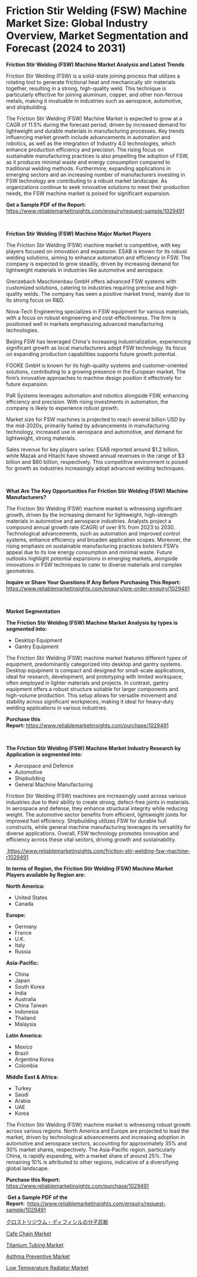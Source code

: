 <p><h1>Friction Stir Welding (FSW) Machine Market Size: Global Industry Overview, Market Segmentation and Forecast (2024 to 2031)</h1></p><p><strong>Friction Stir Welding (FSW) Machine Market Analysis and Latest Trends</strong></p>
<p><p>Friction Stir Welding (FSW) is a solid-state joining process that utilizes a rotating tool to generate frictional heat and mechanically stir materials together, resulting in a strong, high-quality weld. This technique is particularly effective for joining aluminum, copper, and other non-ferrous metals, making it invaluable in industries such as aerospace, automotive, and shipbuilding.</p><p>The Friction Stir Welding (FSW) Machine Market is expected to grow at a CAGR of 11.5% during the forecast period, driven by increased demand for lightweight and durable materials in manufacturing processes. Key trends influencing market growth include advancements in automation and robotics, as well as the integration of Industry 4.0 technologies, which enhance production efficiency and precision. The rising focus on sustainable manufacturing practices is also propelling the adoption of FSW, as it produces minimal waste and energy consumption compared to traditional welding methods. Furthermore, expanding applications in emerging sectors and an increasing number of manufacturers investing in FSW technology are contributing to a robust market landscape. As organizations continue to seek innovative solutions to meet their production needs, the FSW machine market is poised for significant expansion.</p></p>
<p><strong>Get a Sample PDF of the Report:&nbsp;</strong> <a href="https://www.reliablemarketinsights.com/enquiry/request-sample/1029491">https://www.reliablemarketinsights.com/enquiry/request-sample/1029491</a></p>
<p>&nbsp;</p>
<p><strong>Friction Stir Welding (FSW) Machine Major Market Players</strong></p>
<p><p>The Friction Stir Welding (FSW) machine market is competitive, with key players focused on innovation and expansion. ESAB is known for its robust welding solutions, aiming to enhance automation and efficiency in FSW. The company is expected to grow steadily, driven by increasing demand for lightweight materials in industries like automotive and aerospace.</p><p>Grenzebach Maschinenbau GmbH offers advanced FSW systems with customized solutions, catering to industries requiring precise and high-quality welds. The company has seen a positive market trend, mainly due to its strong focus on R&D.</p><p>Nova-Tech Engineering specializes in FSW equipment for various materials, with a focus on robust engineering and cost-effectiveness. The firm is positioned well in markets emphasizing advanced manufacturing technologies.</p><p>Beijing FSW has leveraged China's increasing industrialization, experiencing significant growth as local manufacturers adopt FSW technology. Its focus on expanding production capabilities supports future growth potential.</p><p>FOOKE GmbH is known for its high-quality systems and customer-oriented solutions, contributing to a growing presence in the European market. The firm’s innovative approaches to machine design position it effectively for future expansion.</p><p>PaR Systems leverages automation and robotics alongside FSW, enhancing efficiency and precision. With rising investments in automation, the company is likely to experience robust growth.</p><p>Market size for FSW machines is projected to reach several billion USD by the mid-2020s, primarily fueled by advancements in manufacturing technology, increased use in aerospace and automotive, and demand for lightweight, strong materials.</p><p>Sales revenue for key players varies: ESAB reported around $1.2 billion, while Mazak and Hitachi have showed annual revenues in the range of $3 billion and $80 billion, respectively. This competitive environment is poised for growth as industries increasingly adopt advanced welding techniques.</p></p>
<p>&nbsp;</p>
<p><strong>What Are The Key Opportunities For Friction Stir Welding (FSW) Machine Manufacturers?</strong></p>
<p><p>The Friction Stir Welding (FSW) machine market is witnessing significant growth, driven by the increasing demand for lightweight, high-strength materials in automotive and aerospace industries. Analysts project a compound annual growth rate (CAGR) of over 8% from 2023 to 2030. Technological advancements, such as automation and improved control systems, enhance efficiency and broaden application scopes. Moreover, the rising emphasis on sustainable manufacturing practices bolsters FSW’s appeal due to its low energy consumption and minimal waste. Future outlooks highlight potential expansions in emerging markets, alongside innovations in FSW techniques to cater to diverse materials and complex geometries.</p></p>
<p><strong>Inquire or Share Your Questions If Any Before Purchasing This Report:</strong> <a href="https://www.reliablemarketinsights.com/enquiry/pre-order-enquiry/1029491">https://www.reliablemarketinsights.com/enquiry/pre-order-enquiry/1029491</a></p>
<p>&nbsp;</p>
<p><strong>Market Segmentation</strong></p>
<p><strong>The Friction Stir Welding (FSW) Machine Market Analysis by types is segmented into:</strong></p>
<p><ul><li>Desktop Equipment</li><li>Gantry Equipment</li></ul></p>
<p><p>The Friction Stir Welding (FSW) machine market features different types of equipment, predominantly categorized into desktop and gantry systems. Desktop equipment is compact and designed for small-scale applications, ideal for research, development, and prototyping with limited workspace, often employed in lighter materials and projects. In contrast, gantry equipment offers a robust structure suitable for larger components and high-volume production. This setup allows for versatile movement and stability across significant workpieces, making it ideal for heavy-duty welding applications in various industries.</p></p>
<p><strong>Purchase this Report:&nbsp;</strong><a href="https://www.reliablemarketinsights.com/purchase/1029491">https://www.reliablemarketinsights.com/purchase/1029491</a></p>
<p>&nbsp;</p>
<p><strong>The Friction Stir Welding (FSW) Machine Market Industry Research by Application is segmented into:</strong></p>
<p><ul><li>Aerospace and Defence</li><li>Automotive</li><li>Shipbuilding</li><li>General Machine Manufacturing</li></ul></p>
<p><p>Friction Stir Welding (FSW) machines are increasingly used across various industries due to their ability to create strong, defect-free joints in materials. In aerospace and defense, they enhance structural integrity while reducing weight. The automotive sector benefits from efficient, lightweight joints for improved fuel efficiency. Shipbuilding utilizes FSW for durable hull constructs, while general machine manufacturing leverages its versatility for diverse applications. Overall, FSW technology promotes innovation and efficiency across these vital sectors, driving growth and sustainability.</p></p>
<p><a href="https://www.reliablemarketinsights.com/friction-stir-welding-fsw-machine-r1029491">&nbsp;https://www.reliablemarketinsights.com/friction-stir-welding-fsw-machine-r1029491</a></p>
<p><strong>In terms of Region, the Friction Stir Welding (FSW) Machine Market Players available by Region are:</strong></p>
<p>
    <p> <strong> North America: </strong>
        <ul>
            <li>United States</li>
            <li>Canada</li>
        </ul>
        </p> 
    <p> <strong> Europe: </strong>
        <ul>
            <li>Germany</li>
            <li>France</li>
            <li>U.K.</li>
            <li>Italy</li>
            <li>Russia</li>
        </ul>
        </p> 
    <p> <strong> Asia-Pacific: </strong>
        <ul>
            <li>China</li>
            <li>Japan</li>
            <li>South Korea</li>
            <li>India</li>
            <li>Australia</li>
            <li>China Taiwan</li>
            <li>Indonesia</li>
            <li>Thailand</li>
            <li>Malaysia</li>
        </ul>
        </p> 
    <p> <strong> Latin America: </strong>
        <ul>
            <li>Mexico</li>
            <li>Brazil</li>
            <li>Argentina Korea</li>
            <li>Colombia</li>
        </ul>
        </p> 
    <p> <strong> Middle East & Africa: </strong>
        <ul>
            <li>Turkey</li>
            <li>Saudi</li>
            <li>Arabia</li>
            <li>UAE</li>
            <li>Korea</li>
        </ul>
    </p>
    </p>
<p><p>The Friction Stir Welding (FSW) machine market is witnessing robust growth across various regions. North America and Europe are projected to lead the market, driven by technological advancements and increasing adoption in automotive and aerospace sectors, accounting for approximately 35% and 30% market shares, respectively. The Asia-Pacific region, particularly China, is rapidly expanding, with a market share of around 25%. The remaining 10% is attributed to other regions, indicative of a diversifying global landscape.</p></p>
<p><strong>Purchase this Report: </strong><a href="https://www.reliablemarketinsights.com/purchase/1029491">https://www.reliablemarketinsights.com/purchase/1029491</a></p>
<p>&nbsp;<strong>Get a Sample PDF of the Report:&nbsp;&nbsp;</strong><a href="https://www.reliablemarketinsights.com/enquiry/request-sample/1029491">https://www.reliablemarketinsights.com/enquiry/request-sample/1029491</a></p>
<p><strong></strong></p>
<p><p><a href="https://medium.com/@evans21bill/molecular-diagnosis-of-clostridium-difficile-8bd9c6196832?postPublishedType=initial">クロストリジウム・ディフィシルの分子診断</a></p><p><a href="https://www.linkedin.com/pulse/global-cafe-chain-market-product-type-application-region-companies-0ulue?trackingId=xDKbZvxgR5eXQrQJ3dQiPQ%3D%3D">Cafe Chain Market</a></p><p><a href="https://issuu.com/reportprime-2/docs/titanium-tubing-market-size-2030.pp_234e8a336d6f29">Titanium Tubing Market</a></p><p><a href="https://www.linkedin.com/pulse/mapping-asthma-preventive-market-trends-challenges-breakthroughs-wj34f?trackingId=eHIoUiQzRvaIgP9BiE8KeA%3D%3D">Asthma Preventive Market</a></p><p><a href="https://medium.com/@sofyanbudiaman1_67863/the-low-temperature-radiator-market-prioritizes-cost-control-and-efficiency-enhancement-2ed0305873d8">Low Temperature Radiator Market</a></p></p>